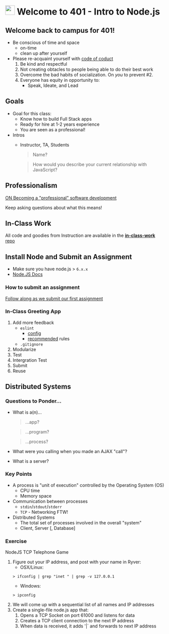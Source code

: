 <img src="https://cloud.githubusercontent.com/assets/478864/22186847/68223ce6-e0b1-11e6-8a62-0e3edc96725e.png" width=30> Welcome to 401 - Intro to Node.js
===

## Welcome back to campus for 401!

* Be conscious of time and space
    * on-time
    * clean up after yourself
* Please re-acquaint yourself with [code of coduct](https://github.com/codefellows/code-of-conduct)
    1. Be kind and respectful
    1. Not creating obtacles to people being able to do their best work
    1. Overcome the bad habits of socialization. On _you_ to prevent #2.
    1. Everyone has equity in opportunity to:
        * Speak, Ideate, and Lead

## Goals

* Goal for this class:
    * Know how to build Full Stack apps
    * Ready for hire at 1-2 years experience
    * You are seen as a professional!
* Intros
    * Instructor, TA, Students
        > Name?
        
        > How would you describe your current relationship with JavaScript?

## Professionalism

[ON Becoming a "professional" software development](https://speakerdeck.com/martypdx/professional-software-development)

Keep asking questions about what this means!

## In-Class Work

All code and goodies from Instruction are available in the [**in-class-work** repo](https://github.com/cfpdx-401JS-spring-2017/in-class-work)

## Install Node and Submit an Assignment

* Make sure you have node.js > `6.x.x`
* [Node.JS Docs](https://nodejs.org/dist/latest-v7.x/docs/api/)

### How to submit an assignment

[Follow along as we submit our first assignment](https://github.com/cfpdx-401JS-spring-2017/submit-401-way)

### In-Class Greeting App

1. Add more feedback
    * `eslint` 
        * [config](http://eslint.org/docs/user-guide/configuring)
        * [recommended](http://eslint.org/docs/rules/) rules
    * `.gitignore`
1. Modularize
1. Test
1. Intergration Test
1. Submit
1. Reuse

## Distributed Systems

### Questions to Ponder...

* What is a(n)... 
  > ...app?
   
  > ...program?

  > ...process?
* What were you calling when you made an AJAX "call"?
* What is a server?

### Key Points

* A process is "unit of execution" controlled by the Operating System (OS)
    * CPU time
    * Memory space
* Communication between processes
    * `stdin`/`stdout`/`stderr`
    * `TCP` - Networking FTW!
* Distributed Systems
    * The total set of processes involved in the overall "system"
    * Client, Server [, Database]

### Exercise

NodeJS TCP Telephone Game

1. Figure out your IP address, and post with your name in Ryver:
    * OSX/Linux:
    ```
    > ifconfig | grep "inet " | grep -v 127.0.0.1
    ```
    * Windows:
    ```
    > ipconfig
    ```
1. We will come up with a sequential list of all names and IP addresses
1. Create a single-file node.js app that:
    1. Opens a TCP Socket on port 61000 and listens for data
    2. Creates a TCP client connection to the next IP address
    1. When data is received, it adds '|<your-name>` and forwards to next IP address


